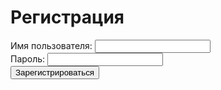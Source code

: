 <!DOCTYPE html>
<html>
<head>
    <title>Регистрация</title>
    <link rel="stylesheet" type="text/css" href="styles.css">
</head>
<body>
    <div class="container">
        <h1>Регистрация</h1>
        <form>
            <label for="username">Имя пользователя:</label>
            <input type="text" id="username" name="username" required>
            <br>
            <label for="password">Пароль:</label>
            <input type="password" id="password" name="password" required>
            <br>
            <input type="submit" value="Зарегистрироваться">
        </form>
    </div>
</body>
</html>
